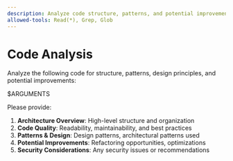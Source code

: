 ```yaml
---
description: Analyze code structure, patterns, and potential improvements
allowed-tools: Read(*), Grep, Glob
---
```


# Code Analysis

Analyze the following code for structure, patterns, design principles, and potential improvements:

$ARGUMENTS

Please provide:
1. **Architecture Overview**: High-level structure and organization
2. **Code Quality**: Readability, maintainability, and best practices
3. **Patterns & Design**: Design patterns, architectural patterns used
4. **Potential Improvements**: Refactoring opportunities, optimizations
5. **Security Considerations**: Any security issues or recommendations